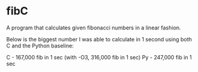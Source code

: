 # fibC
A program that calculates given fibonacci numbers in a linear fashion.

Below is the biggest number I was able to calculate in 1 second using both C and the Python baseline:

C - 167,000 fib in 1 sec (with -O3, 316,000 fib in 1 sec)
Py - 247,000 fib in 1 sec

